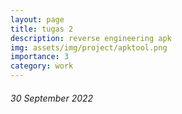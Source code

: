 ```yaml
---
layout: page
title: tugas 2
description: reverse engineering apk
img: assets/img/project/apktool.png
importance: 3
category: work
---
```


###### 30 September 2022
